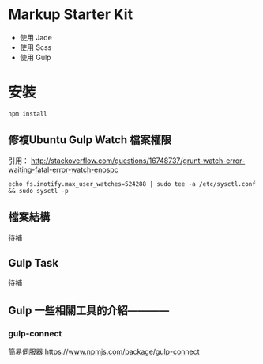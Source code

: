 # Markup Starter Kit

- 使用 Jade
- 使用 Scss
- 使用 Gulp

# 安裝

```
npm install 
```

## 修複Ubuntu Gulp Watch 檔案權限

引用： http://stackoverflow.com/questions/16748737/grunt-watch-error-waiting-fatal-error-watch-enospc

```
echo fs.inotify.max_user_watches=524288 | sudo tee -a /etc/sysctl.conf && sudo sysctl -p
```

## 檔案結構

待補

## Gulp Task

待補

## Gulp 一些相關工具的介紹————

### gulp-connect 

簡易伺服器
https://www.npmjs.com/package/gulp-connect